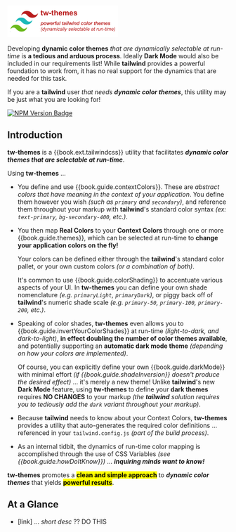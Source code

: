 <!-- THIS is now in logo
# tw-themes

> _... powerful tailwind color themes **(dynamically selectable at run-time)**_
-->

<!-- LOGO: centered, WITH diagram border
<p style="text-align: center;">
  <img class="diagram"
       src="img/tw-themes-logo.png"
       alt="tw-themes"
       width="50%">
</p>
-->

<!-- LOGO: left, NO diagram border -->
<p>
  <img src="img/tw-themes-logo.png"
       alt="tw-themes"
       width="50%">
</p>


Developing **dynamic color themes** _that are dynamically selectable
at run-time_ is **a tedious and arduous process**.  Ideally **Dark
Mode** would also be included in our requirements list!  While
**tailwind** provides a powerful foundation to work from, it has no
real support for the dynamics that are needed for this task.

If you are a **tailwind** user _that needs **dynamic color themes**_,
this utility may be just what you are looking for!

<!--- Badges ---> 
[![NPM Version
Badge](https://img.shields.io/npm/v/tw-themes.svg)](https://www.npmjs.com/package/tw-themes)

## Introduction

**tw-themes** is a {{book.ext.tailwindcss}} utility that facilitates
_**dynamic color themes that are selectable at run-time**_.

Using **tw-themes** ...

- You define and use {{book.guide.contextColors}}.  These are
  _abstract colors that have meaning in the context of your
  application_.  You define them however you wish _(such as `primary`
  and `secondary`)_, and reference them throughout your markup with
  **tailwind**'s standard color syntax _(ex: `text-primary`,
  `bg-secondary-400`, etc.)_.

- You then map **Real Colors** to your **Context Colors** through one
  or more {{book.guide.themes}}, which can be selected at run-time to
  **change your application colors on the fly!**

  Your colors can be defined either through the **tailwind**'s
  standard color pallet, or your own custom colors _(or a combination
  of both)_.

  It's common to use {{book.guide.colorShading}} to accentuate various
  aspects of your UI.  In **tw-themes** you can define your own shade
  nomenclature _(e.g. `primaryLight`, `primaryDark`)_, or piggy back
  off of **tailwind**'s numeric shade scale _(e.g. `primary-50`,
  `primary-100`, `primary-200`, etc.)_.

- Speaking of color shades, **tw-themes** even allows you to
  {{book.guide.invertYourColorShades}} at run-time _(light-to-dark,
  and dark-to-light)_, **in effect doubling the number of color themes
  available**, and potentially supporting an **automatic dark mode
  theme** _(depending on how your colors are implemented)_.
  
  Of course, you can explicitly define your own
  {{book.guide.darkMode}} with minimal effort _(if
  {{book.guide.shadeInversion}} doesn't produce the desired effect)_
  ... it's merely a new theme!  Unlike **tailwind**'s new **Dark
  Mode** feature, using **tw-themes** to define your **dark themes**
  requires **NO CHANGES** to your markup _(the **tailwind** solution
  requires you to tediously add the `dark` variant throughout your
  markup)_.

- Because **tailwind** needs to know about your Context Colors,
**tw-themes** provides a utility that auto-generates the required
color definitions ... referenced in your `tailwind.config.js` _(part
of the build process)_.

- As an internal tidbit, the dynamics of run-time color mapping is
  accomplished through the use of CSS Variables _(see
  {{book.guide.howDoItKnow}})_ ... _**inquiring minds want to know!**_

**tw-themes** promotes a <mark>**clean and simple approach**</mark> to
 _**dynamic color themes**_ that yields <mark>**powerful
 results**</mark>.


## At a Glance

- [link] ... _short desc_ ?? DO THIS
